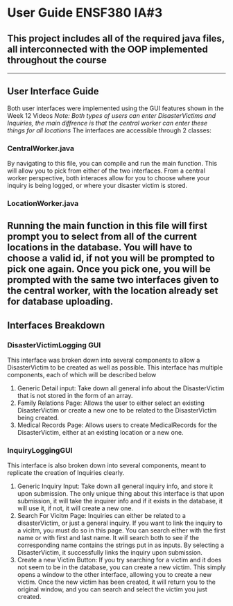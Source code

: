 # User Guide ENSF380 IA#3

## This project includes all of the required java files, all interconnected with the OOP implemented throughout the course
---
## User Interface Guide
Both user interfaces were implemented using the GUI features shown in the Week 12 Videos
*Note: Both types of users can enter DisasterVictims and Inquiries, the main diffrence is that the central worker can enter these things for all locations*
The interfaces are accessible through 2 classes:
### CentralWorker.java
By navigating to this file, you can compile and run the main function. This will allow you to pick from either of the two interfaces. From a central worker perspective, both interaces allow for you to choose where your inquiry is being logged, or where your disaster victim is stored. 
### LocationWorker.java
Running the main function in this file will first prompt you to select from all of the current locations in the database. You will have to choose a valid id, if not you will be prompted to pick one again. Once you pick one, you will be prompted with the same two interfaces given to the central worker, with the location already set for database uploading. 
---
## Interfaces Breakdown
### DisasterVictimLogging GUI
This interface was broken down into several components to allow a DisasterVictim to be created as well as possible. This interface has multiple components, each of which will be described below
1. Generic Detail input: Take down all general info about the DisasterVictim that is not stored in the form of an array.
2. Family Relations Page: Allows the user to either select an existing DisasterVictim or create a new one to be related to the DisasterVictim being created.
3. Medical Records Page: Allows users to create MedicalRecords for the DisasterVictim, either at an existing location or a new one. 
### InquiryLoggingGUI
This interface is also broken down into several components, meant to replicate the creation of Inquiries clearly.
1. Generic Inquiry Input: Take down all general inquiry info, and store it upon submission. The only unique thing about this interface is that upon submission, it will take the inquirer info and if it exists in the database, it will use it, if not, it will create a new one.
2. Search For Vicitm Page: Inquiries can either be related to a disasterVictim, or just a general inquiry. If you want to link the inquiry to a vicitm, you must do so in this page. You can search either with the first name or with first and last name. It will search both to see if the corresponding name contains the strings put in as inputs. By selecting a DisasterVictim, it successfully links the inquiry upon submission.
3. Create a new Victim Button: If you try searching for a victim and it does not seem to be in the database, you can create a new victim. This simply opens a window to the other interface, allowing you to create a new victim. Once the new victim has been created, it will return you to the original window, and you can search and select the victim you just created. 
